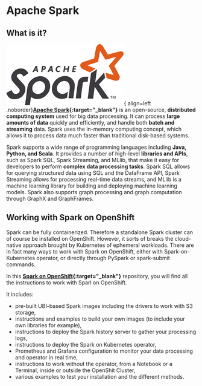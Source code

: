 # Apache Spark

## What is it?

![Spark](img/spark-logo.png){ align=left .noborder}**[Apache Spark](https://spark.apache.org/){:target="_blank"}** is an open-source, **distributed computing system** used for big data processing. It can process **large amounts of data** quickly and efficiently, and handle both **batch and streaming** data. Spark uses the in-memory computing concept, which allows it to process data much faster than traditional disk-based systems.

Spark supports a wide range of programming languages including **Java, Python, and Scala**. It provides a number of high-level **libraries and APIs**, such as Spark SQL, Spark Streaming, and MLlib, that make it easy for developers to perform **complex data processing tasks**. Spark SQL allows for querying structured data using SQL and the DataFrame API, Spark Streaming allows for processing real-time data streams, and MLlib is a machine learning library for building and deploying machine learning models. Spark also supports graph processing and graph computation through GraphX and GraphFrames.

## Working with Spark on OpenShift

Spark can be fully containerized. Therefore a standalone Spark cluster can of course be installed on OpenShift. However, it sorts of breaks the cloud-native approach brought by Kubernetes of ephemeral workloads. There are in fact many ways to work with Spark on OpenShift, either with Spark-on-Kubernetes operator, or directly through PySpark or spark-submit commands.

In this **[Spark on OpenShift](https://github.com/opendatahub-io-contrib/spark-on-openshift){:target="_blank"}** repository, you will find all the instructions to work with Sparl on OpenShift.

It includes:

- pre-built UBI-based Spark images including the drivers to work with S3 storage,
- instructions and examples to build your own images (to include your own libraries for example),
- instructions to deploy the Spark history server to gather your processing logs,
- instructions to deploy the Spark on Kubernetes operator,
- Prometheus and Grafana configuration to monitor your data processing and operator in real time,
- instructions to work without the operator, from a Notebook or a Terminal, inside or outside the OpenShit Cluster,
- various examples to test your installation and the different methods.
